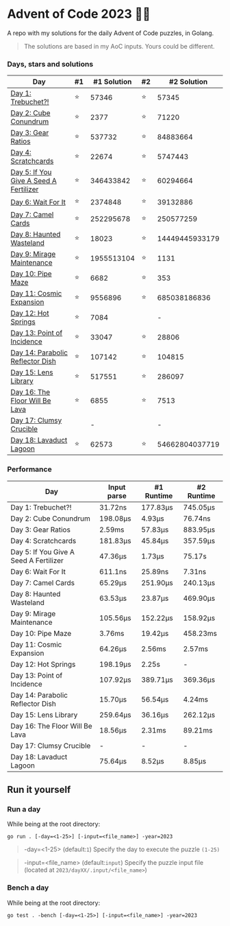 # Advent of Code 2023 🎄🎁
A repo with my solutions for the daily Advent of Code puzzles, in Golang.

> The solutions are based in my AoC inputs. Yours could be different.

### Days, stars and solutions 
| Day                                                           | #1 | #1 Solution | #2 | #2 Solution    |
|---------------------------------------------------------------|----|-------------|----|----------------|
| [Day 1: Trebuchet?!](2023/day01/day01.go)                     | ⭐ | 57346      | ⭐ | 57345          |
| [Day 2: Cube Conundrum](2023/day02/day02.go)                  | ⭐ | 2377       | ⭐ | 71220          |
| [Day 3: Gear Ratios](2023/day03/day03.go)                     | ⭐ | 537732     | ⭐ | 84883664       |
| [Day 4: Scratchcards](2023/day04/day04.go)                    | ⭐ | 22674      | ⭐ | 5747443        |
| [Day 5: If You Give A Seed A Fertilizer](2023/day05/day05.go) | ⭐ | 346433842  | ⭐ | 60294664       |
| [Day 6: Wait For It](2023/day06/day06.go)                     | ⭐ | 2374848    | ⭐ | 39132886       |
| [Day 7: Camel Cards](2023/day07/day07.go)                     | ⭐ | 252295678  | ⭐ | 250577259      |
| [Day 8: Haunted Wasteland](2023/day08/day08.go)               | ⭐ | 18023      | ⭐ | 14449445933179 |
| [Day 9: Mirage Maintenance](2023/day09/day09.go)              | ⭐ | 1955513104 | ⭐ | 1131           |
| [Day 10: Pipe Maze](2023/day10/day10.go)                      | ⭐ | 6682       | ⭐ | 353            |
| [Day 11: Cosmic Expansion](2023/day11/day11.go)               | ⭐ | 9556896    | ⭐ | 685038186836   |
| [Day 12: Hot Springs](2023/day12/day12.go)                    | ⭐ | 7084       |   | -              |
| [Day 13: Point of Incidence](2023/day13/day13.go)             | ⭐ | 33047      | ⭐ | 28806          |
| [Day 14: Parabolic Reflector Dish](2023/day14/day14.go)       | ⭐ | 107142     | ⭐ | 104815         |
| [Day 15: Lens Library](2023/day15/main.go)                    | ⭐ | 517551     | ⭐ | 286097         |
| [Day 16: The Floor Will Be Lava](2023/day16/day16.go)         | ⭐ | 6855       | ⭐ | 7513           |
| [Day 17: Clumsy Crucible](2023/day17/day17.go)                |   | -          |   | -              |
| [Day 18: Lavaduct Lagoon](2023/day18/day18.go)                | ⭐ | 62573      | ⭐ | 54662804037719 |


### Performance
| Day                                    | Input parse | #1 Runtime | #2 Runtime |
|----------------------------------------|-------------|------------|------------|
| Day 1: Trebuchet?!                     | 31.72ns     | 177.83μs   | 745.05μs   |
| Day 2: Cube Conundrum                  | 198.08μs    | 4.93μs     | 76.74ns    |
| Day 3: Gear Ratios                     | 2.59ms      | 57.83μs    | 883.95μs   |
| Day 4: Scratchcards                    | 181.83μs    | 45.84μs    | 357.59μs   |
| Day 5: If You Give A Seed A Fertilizer | 47.36μs     | 1.73μs     | 75.17s     |
| Day 6: Wait For It                     | 611.1ns     | 25.89ns    | 7.31ns     |
| Day 7: Camel Cards                     | 65.29μs     | 251.90μs   | 240.13μs   |
| Day 8: Haunted Wasteland               | 63.53μs     | 23.87μs    | 469.90μs   |
| Day 9: Mirage Maintenance              | 105.56μs    | 152.22μs   | 158.92μs   |
| Day 10: Pipe Maze                      | 3.76ms      | 19.42μs    | 458.23ms   |
| Day 11: Cosmic Expansion               | 64.26μs     | 2.56ms     | 2.57ms     |
| Day 12: Hot Springs                    | 198.19μs    | 2.25s      | -          |
| Day 13: Point of Incidence             | 107.92μs    | 389.71μs   | 369.36μs   |
| Day 14: Parabolic Reflector Dish       | 15.70μs     | 56.54μs    | 4.24ms     |
| Day 15: Lens Library                   | 259.64μs    | 36.16μs    | 262.12μs   |
| Day 16: The Floor Will Be Lava         | 18.56μs     | 2.31ms     | 89.21ms    |
| Day 17: Clumsy Crucible                | -           | -          | -          |
| Day 18: Lavaduct Lagoon                | 75.64μs     | 8.52μs     | 8.85μs     |

## Run it yourself
### Run a day 
While being at the root directory:
```
go run . [-day=<1-25>] [-input=<file_name>] -year=2023
```
> -day=<1-25> (default:`1`) Specify the day to execute the puzzle `(1-25)`

> -input=<file_name> (default:`input`) Specify the puzzle input file (located at `2023/dayXX/.input/<file_name>`)
### Bench a day
While being at the root directory:
```
go test . -bench [-day=<1-25>] [-input=<file_name>] -year=2023
```

##
